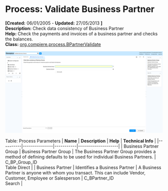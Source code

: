 # Process: Validate Business Partner 

**[Created:** 06/01/2005 - **Updated:** 27/05/2013 **]**  
**Description:** Check data consistency of Business Partner  
**Help:** Check the payments and invoices of a business partner and checks the balances.  
**Class:** [org.compiere.process.BPartnerValidate](https://jenkins.idempiere.org/job/iDempiere12Daily/ws/org.idempiere.javadoc/API/org/compiere/process/BPartnerValidate.html)

![](/img/docs/manual/ValidateBusinessPartner-Process_iDempiere_v12.0.0.png)

Table: Process Parameters
| **Name** | **Description** | **Help** | **Technical Info** |
|----------|---------------|-----------|--------------------|
| Business Partner Group | Business Partner Group | The Business Partner Group provides a method of defining defaults to be used for individual Business Partners. | C_BP_Group_ID<br/>Table Direct | 
| Business Partner | Identifies a Business Partner | A Business Partner is anyone with whom you transact.  This can include Vendor, Customer, Employee or Salesperson | C_BPartner_ID<br/>Search | 


